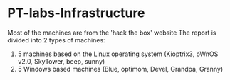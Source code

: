 # PT-labs-Infrastructure
Most of the machines are from the 'hack the box' website
The report is divided into 2 types of machines:
1) 5 machines based on the Linux operating system (Kioptrix3, pWnOS v2.0, SkyTower, beep, sunny)
2) 5 Windows based machines (Blue, optimom, Devel, Grandpa, Granny)
